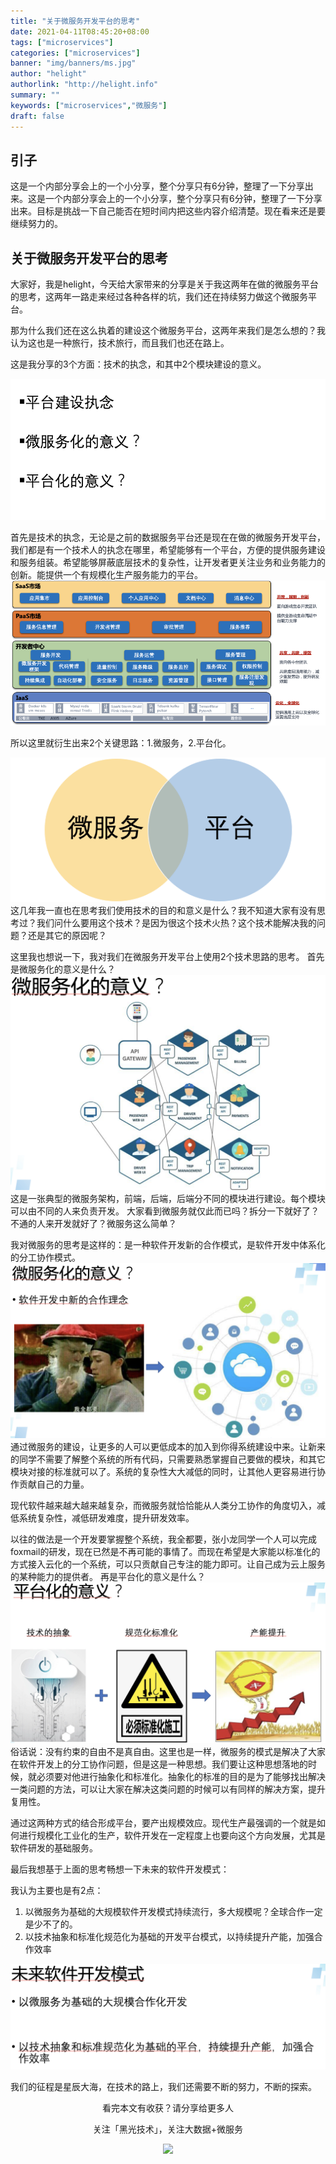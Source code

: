 ```yaml
---
title: "关于微服务开发平台的思考"
date: 2021-04-11T08:45:20+08:00
tags: ["microservices"]
categories: ["microservices"]
banner: "img/banners/ms.jpg"
author: "helight"
authorlink: "http://helight.info"
summary: ""
keywords: ["microservices","微服务"]
draft: false
---
```


## 引子

这是一个内部分享会上的一个小分享，整个分享只有6分钟，整理了一下分享出来。这是一个内部分享会上的一个小分享，整个分享只有6分钟，整理了一下分享出来。目标是挑战一下自己能否在短时间内把这些内容介绍清楚。现在看来还是要继续努力的。

## 关于微服务开发平台的思考
大家好，我是helight，今天给大家带来的分享是关于我这两年在做的微服务平台的思考，这两年一路走来经过各种各样的坑，我们还在持续努力做这个微服务平台。

那为什么我们还在这么执着的建设这个微服务平台，这两年来我们是怎么想的？我认为这也是一种旅行，技术旅行，而且我们也还在路上。

这是我分享的3个方面：技术的执念，和其中2个模块建设的意义。

![](imgs/1.png)

首先是技术的执念，无论是之前的数据服务平台还是现在在做的微服务开发平台，我们都是有一个技术人的执念在哪里，希望能够有一个平台，方便的提供服务建设和服务组装。希望能够屏蔽底层技术的复杂性，让开发者更关注业务和业务能力的创新。能提供一个有规模化生产服务能力的平台。
![](imgs/2.png)

所以这里就衍生出来2个关键思路：1.微服务，2.平台化。

![](imgs/3.png)
这几年我一直也在思考我们使用技术的目的和意义是什么？我不知道大家有没有思考过？我们问什么要用这个技术？是因为很这个技术火热？这个技术能解决我的问题？还是其它的原因呢？

这里我也想说一下，我对我们在微服务开发平台上使用2个技术思路的思考。
首先是微服务化的意义是什么？
![](imgs/4.png)
这是一张典型的微服务架构，前端，后端，后端分不同的模块进行建设。每个模块可以由不同的人来负责开发。
大家看到微服务就仅此而已吗？拆分一下就好了？不通的人来开发就好了？微服务这么简单？

我对微服务的思考是这样的：是一种软件开发新的合作模式，是软件开发中体系化的分工协作模式。
![](imgs/5.png)
通过微服务的建设，让更多的人可以更低成本的加入到你得系统建设中来。让新来的同学不需要了解整个系统的所有代码，只需要熟悉掌握自己要做的模块，和其它模块对接的标准就可以了。系统的复杂性大大减低的同时，让其他人更容易进行协作贡献自己的力量。

现代软件越来越大越来越复杂，而微服务就恰恰能从人类分工协作的角度切入，减低系统复杂性，减低研发难度，提升研发效率。

以往的做法是一个开发要掌握整个系统，我全都要，张小龙同学一个人可以完成foxmail的研发，现在已然是不再可能的事情了。而现在希望是大家能以标准化的方式接入云化的一个系统，可以只贡献自己专注的能力即可。让自己成为云上服务的某种能力的提供者。
再是平台化的意义是什么？
![](imgs/6.png)
俗话说：没有约束的自由不是真自由。这里也是一样，微服务的模式是解决了大家在软件开发上的分工协作问题，但是这是一种思想。我们要让这种思想落地的时候，就必须要对他进行抽象化和标准化。抽象化的标准的目的是为了能够找出解决一类问题的方法，可以让大家在解决这类问题的时候可以有同样的解决方案，提升复用性。

通过这两种方式的结合形成平台，要产出规模效应。现代生产最强调的一个就是如何进行规模化工业化的生产，软件开发在一定程度上也要向这个方向发展，尤其是软件研发的基础服务。

最后我想基于上面的思考畅想一下未来的软件开发模式：

我认为主要也是有2点：
1. 以微服务为基础的大规模软件开发模式持续流行，多大规模呢？全球合作一定是少不了的。
2. 以技术抽象和标准化规范化为基础的开发平台模式，以持续提升产能，加强合作效率

![](imgs/7.png)

我们的征程是星辰大海，在技术的路上，我们还需要不断的努力，不断的探索。

<center>
看完本文有收获？请分享给更多人

关注「黑光技术」，关注大数据+微服务

![](/img/qrcode_helight_tech.jpg)
</center>